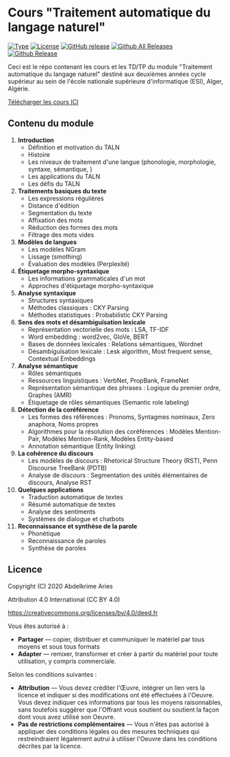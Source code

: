 # Cours "Traitement automatique du langage naturel"

[![Type](https://img.shields.io/badge/Type-Cours-0014A8.svg?style=flat)](https://github.com/projeduc/ESI_2CS_TALN)
[![License](https://img.shields.io/badge/Licence-CC--BY_4.0-0014A8.svg?style=flat)](https://creativecommons.org/licenses/by/4.0/deed.fr)
[![GitHub release](https://img.shields.io/github/release/projeduc/ESI_2CS_TALN.svg)](https://github.com/projeduc/ESI_2CS_TALN/releases)
[![Github All Releases](https://img.shields.io/github/downloads/projeduc/ESI_2CS_TALN/total.svg)](https://github.com/projeduc/ESI_2CS_TALN/releases)
[![Github Release](https://img.shields.io/github/downloads/projeduc/ESI_2CS_TALN/latest/total.svg)](https://github.com/projeduc/ESI_2CS_TALN/releases/latest)

Ceci est le répo contenant les cours et les TD/TP du module "Traitement automatique du langage naturel" destiné aux deuxièmes années cycle supérieur au sein de l'école nationale supérieure d'informatique (ESI), Alger, Algérie.

[Télécharger les cours ICI](https://github.com/projeduc/ESI_2CS_TALN/releases/latest)

## Contenu du module

1. **Introduction**
    - Définition et motivation du TALN
    - Histoire
    - Les niveaux de traitement d'une langue (phonologie, morphologie, syntaxe, sémantique, )
    - Les applications du TALN
    - Les défis du TALN
1. **Traitements basiques du texte**
    - Les expressions régulières
    - Distance d'édition
    - Segmentation du texte
    - Affixation des mots
    - Réduction des formes des mots
    - Filtrage des mots vides
1. **Modèles de langues**
    - Les modèles NGram
    - Lissage (smothing)
    - Évaluation des modèles (Perplexité)
1. **Étiquetage morpho-syntaxique**
    - Les informations grammaticales d'un mot
    - Approches d'étiquetage morpho-syntaxique
1. **Analyse syntaxique**
    - Structures syntaxiques
    - Méthodes classiques : CKY Parsing
    - Méthodes statistiques : Probabilistic CKY Parsing
1. **Sens des mots et désambiguïsation lexicale**
    - Représentation vectorielle des mots : LSA, TF-IDF
    - Word embedding :  word2vec, GloVe, BERT
    - Bases de données lexicales : Relations sémantiques, Wordnet
    - Désambiguïsation lexicale : Lesk algorithm, Most frequent sense, Contextual Embeddings
1. **Analyse sémantique**
    - Rôles sémantiques
    - Ressources linguistiques : VerbNet, PropBank, FrameNet
    - Représentation sémantique des phrases : Logique du premier ordre, Graphes (AMR)
    - Étiquetage de rôles sémantiques (Semantic role labeling)
1. **Détection de la coréférence**
    - Les formes des références : Pronoms, Syntagmes nominaux, Zero anaphora, Noms propres
    - Algorithmes pour la résolution des coréférences : Modèles Mention-Pair, Modèles Mention-Rank, Modèles Entity-based
    - Annotation sémantique (Entity linking)
1. **La cohérence du discours**
    - Les modèles de discours : Rhetorical Structure Theory (RST), Penn Discourse TreeBank (PDTB)
    - Analyse de discours : Segmentation des unités élémentaires de discours, Analyse RST
1. **Quelques applications**
    - Traduction automatique de textes
    - Résumé automatique de textes
    - Analyse des sentiments
    - Systèmes de dialogue et chatbots
1. **Reconnaissance et synthèse de la parole**
    - Phonétique
    - Reconnaissance de paroles
    - Synthèse de paroles

## Licence

Copyright (C) 2020  Abdelkrime Aries


Attribution 4.0 International (CC BY 4.0)

https://creativecommons.org/licenses/by/4.0/deed.fr

Vous êtes autorisé à :
- **Partager** — copier, distribuer et communiquer le matériel par tous moyens et sous tous formats
- **Adapter** — remixer, transformer et créer à partir du matériel pour toute utilisation, y compris commerciale.

Selon les conditions suivantes :
- **Attribution** — Vous devez créditer l'Œuvre, intégrer un lien vers la licence et indiquer si des modifications ont été effectuées à l'Oeuvre. Vous devez indiquer ces informations par tous les moyens raisonnables, sans toutefois suggérer que l'Offrant vous soutient ou soutient la façon dont vous avez utilisé son Oeuvre.
- **Pas de restrictions complémentaires** — Vous n'êtes pas autorisé à appliquer des conditions légales ou des mesures techniques qui restreindraient légalement autrui à utiliser l'Oeuvre dans les conditions décrites par la licence.
